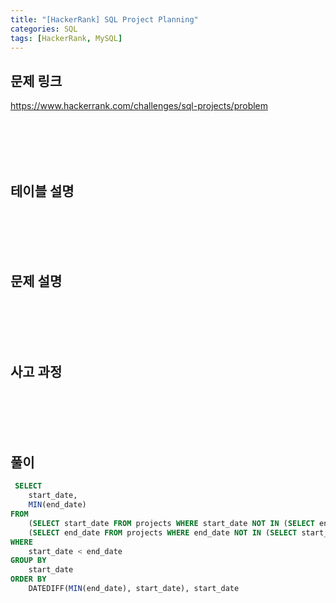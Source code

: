 ```yaml
---
title: "[HackerRank] SQL Project Planning"
categories: SQL
tags: [HackerRank, MySQL]
---
```


## 문제 링크

<https://www.hackerrank.com/challenges/sql-projects/problem>

<br><br><br><br>

## 테이블 설명

<br><br><br><br>

## 문제 설명

<br><br><br><br>

## 사고 과정

<br><br><br><br>

## 풀이

```sql
 SELECT 
    start_date, 
    MIN(end_date) 
FROM 
    (SELECT start_date FROM projects WHERE start_date NOT IN (SELECT end_date FROM projects)) AS s, 
    (SELECT end_date FROM projects WHERE end_date NOT IN (SELECT start_date FROM projects)) AS e 
WHERE 
    start_date < end_date 
GROUP BY 
    start_date 
ORDER BY 
    DATEDIFF(MIN(end_date), start_date), start_date
```
